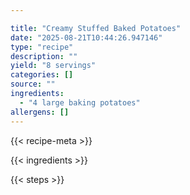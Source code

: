 ```yaml
---

title: "Creamy Stuffed Baked Potatoes"
date: "2025-08-21T10:44:26.947146"
type: "recipe"
description: ""
yield: "8 servings"
categories: []
source: ""
ingredients:
  - "4 large baking potatoes"
allergens: []
---
```


{{< recipe-meta >}}

{{< ingredients >}}

{{< steps >}}
